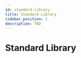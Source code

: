 ```yaml
---
id: standard-library
title: Standard Library
sidebar_position: 1
description: TBD
---
```


# Standard Library
